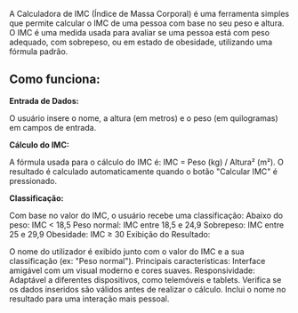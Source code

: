 A Calculadora de IMC (Índice de Massa Corporal) é uma ferramenta simples que permite calcular o IMC de uma pessoa com base no seu peso e altura. O IMC é uma medida usada para avaliar se uma pessoa está com peso adequado, com sobrepeso, ou em estado de obesidade, utilizando uma fórmula padrão.

## Como funciona: ##
**Entrada de Dados:**

O usuário insere o nome, a altura (em metros) e o peso (em quilogramas) em campos de entrada.

**Cálculo do IMC:**

A fórmula usada para o cálculo do IMC é:
IMC = Peso (kg) / Altura² (m²).
O resultado é calculado automaticamente quando o botão "Calcular IMC" é pressionado.

**Classificação:**

Com base no valor do IMC, o usuário recebe uma classificação:
Abaixo do peso: IMC < 18,5
Peso normal: IMC entre 18,5 e 24,9
Sobrepeso: IMC entre 25 e 29,9
Obesidade: IMC ≥ 30
Exibição do Resultado:

O nome do utilizador é exibido junto com o valor do IMC e a sua classificação (ex: "Peso normal").
Principais características:
Interface amigável com um visual moderno e cores suaves.
Responsividade: Adaptável a diferentes dispositivos, como telemóveis e tablets.
Verifica se os dados inseridos são válidos antes de realizar o cálculo.
Inclui o nome no resultado para uma interação mais pessoal.
